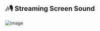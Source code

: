 ## 🎶🎙️ Streaming Screen Sound

 ![image](https://github.com/user-attachments/assets/7be60347-7aed-4de5-abb6-c3ab9c73d45b)
